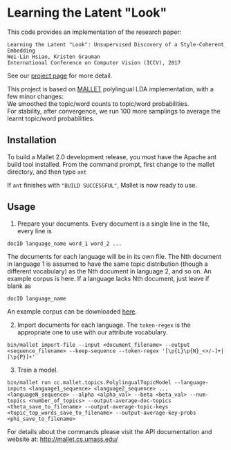 Learning the Latent "Look"
======

This code provides an implementation of the research paper:
```
Learning the Latent "Look": Unsupervised Discovery of a Style-Coherent Embedding 
Wei-Lin Hsiao, Kristen Grauman
International Conference on Computer Vision (ICCV), 2017
```
See our [project page](http://vision.cs.utexas.edu/projects/StyleEmbedding/) for more detail.

This project is based on [MALLET](https://github.com/mimno/Mallet) polylingual LDA implementation, with a few minor changes:  
We smoothed the topic/word counts to topic/word probabilities.  
For stability, after convergence, we run 100 more samplings to average the learnt topic/word probabilities.


## Installation

To build a Mallet 2.0 development release, you must have the Apache ant build tool installed. From the command prompt, first change to the mallet directory, and then type
`ant`

If `ant` finishes with `"BUILD SUCCESSFUL"`, Mallet is now ready to use.

## Usage

1. Prepare your documents. Every document is a single line in the file, every line is
```
docID language_name word_1 word_2 ...
```
The documents for each language will be in its own file. The Nth document in language 1 is assumed to have the same topic distribution (though a different vocabulary) as the Nth document in language 2, and so on. An example corpus is here. If a language lacks Nth document, just leave if blank as
```
docID language_name 
```
An example corpus can be downloaded [here](http://mallet.cs.umass.edu/pltm.tar.gz).

2. Import documents for each language. The `token-regex` is the appropriate one to use with our attribute vocabulary.
```
bin/mallet import-file --input <document_filename> --output <sequence_filename> --keep-sequence --token-regex '[\p{L}\p{N}_<>/-]+|[\p{P}]+'
```
3. Train a model.
```
bin/mallet run cc.mallet.topics.PolylingualTopicModel --language-inputs <language1_sequence> <language2_sequence> ... <languageN_sequence> --alpha <alpha_val> --beta <beta_val> --num-topics <number_of_topics> --output-average-doc-topics <theta_save_to_filename> --output-average-topic-keys <topic_top_words_save_to_filename> --output-average-key-probs <phi_save_to_filename>
```

For details about the commands please visit the API documentation and website at: http://mallet.cs.umass.edu/


